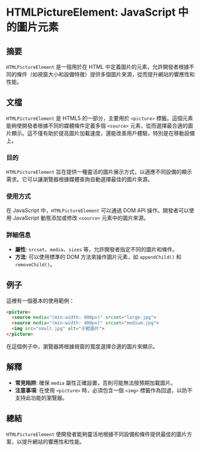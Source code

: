 <!--
Meta Description: # HTMLPictureElement: JavaScript 中的圖片元素 ## 摘要 `HTMLPictureElement` 是一個用於在 HTML 中定義圖片的元素，允許開發者根據不同的條件（如視窗大小和設備特徵）提供多個圖片來源，從而提升網站的響應性和性能。 ## 文檔 `HTMLPic...
Meta Keywords: htmlpictureelement, picture, source, media, javascript
-->

# HTMLPictureElement: JavaScript 中的圖片元素

## 摘要
`HTMLPictureElement` 是一個用於在 HTML 中定義圖片的元素，允許開發者根據不同的條件（如視窗大小和設備特徵）提供多個圖片來源，從而提升網站的響應性和性能。

## 文檔
`HTMLPictureElement` 是 HTML5 的一部分，主要用於 `<picture>` 標籤。這個元素能夠使開發者根據不同的媒體條件定義多個 `<source>` 元素，從而選擇最合適的圖片顯示。這不僅有助於提高圖片加載速度，還能改善用戶體驗，特別是在移動設備上。

### 目的
`HTMLPictureElement` 旨在提供一種靈活的圖片展示方式，以適應不同設備的顯示需求。它可以讓瀏覽器根據媒體查詢自動選擇最佳的圖片來源。

### 使用方式
在 JavaScript 中，`HTMLPictureElement` 可以通過 DOM API 操作。開發者可以使用 JavaScript 動態添加或修改 `<source>` 元素中的圖片來源。

### 詳細信息
- **屬性**: `srcset`、`media`、`sizes` 等，允許開發者指定不同的圖片和條件。
- **方法**: 可以使用標準的 DOM 方法來操作圖片元素，如 `appendChild()` 和 `removeChild()`。

## 例子
這裡有一個基本的使用範例：

```html
<picture>
  <source media="(min-width: 800px)" srcset="large.jpg">
  <source media="(min-width: 400px)" srcset="medium.jpg">
  <img src="small.jpg" alt="示範圖片">
</picture>
```

在這個例子中，瀏覽器將根據視窗的寬度選擇合適的圖片來顯示。

## 解釋
- **常見陷阱**: 確保 `media` 屬性正確設置，否則可能無法按預期加載圖片。
- **注意事項**: 在使用 `<picture>` 時，必須包含一個 `<img>` 標籤作為回退，以防不支持此功能的瀏覽器。

## 總結
`HTMLPictureElement` 使開發者能夠靈活地根據不同設備和條件提供最佳的圖片方案，以提升網站的響應性和性能。